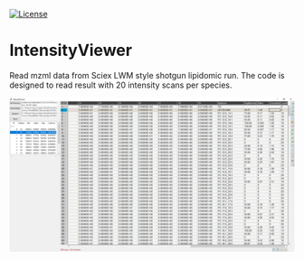 [![License](https://img.shields.io/badge/License-Apache%202.0-green.svg)](LICENSE)

# IntensityViewer
Read mzml data from Sciex LWM style shotgun lipidomic run. The code is designed to read result with 20 intensity scans per species.

![capture](Capture.PNG)
